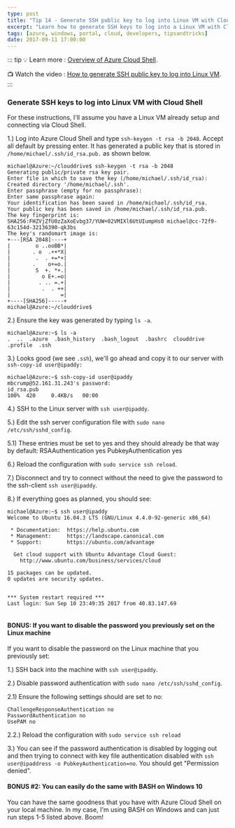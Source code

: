 ```yaml
---
type: post
title: "Tip 14 - Generate SSH public key to log into Linux VM with Cloud Shell"
excerpt: "Learn how to generate SSH keys to log into a Linux VM with Cloud Shell and BASH on Windows 10"
tags: [azure, windows, portal, cloud, developers, tipsandtricks]
date: 2017-09-11 17:00:00
---
```


::: tip
:bulb: Learn more : [Overview of Azure Cloud Shell](https://docs.microsoft.com/azure/cloud-shell/overview?WT.mc_id=docs-azuredevtips-azureappsdev).

:tv: Watch the video : [How to generate SSH public key to log into Linux VM](https://www.youtube.com/watch?v=16bUZ43CGxs&list=PLLasX02E8BPCNCK8Thcxu-Y-XcBUbhFWC&index=12?WT.mc_id=youtube-azuredevtips-azureappsdev).
:::

### Generate SSH keys to log into Linux VM with Cloud Shell

For these instructions, I'll assume you have a Linux VM already setup and connecting via Cloud Shell. 

1.) Log into Azure Cloud Shell and type `ssh-keygen -t rsa -b 2048`. Accept all default by pressing enter. It has generated a public key that is stored in `/home/michael/.ssh/id_rsa.pub.` as shown below. 

```
michael@Azure:~/clouddrive$ ssh-keygen -t rsa -b 2048
Generating public/private rsa key pair.
Enter file in which to save the key (/home/michael/.ssh/id_rsa):
Created directory '/home/michael/.ssh'.
Enter passphrase (empty for no passphrase):
Enter same passphrase again:
Your identification has been saved in /home/michael/.ssh/id_rsa.
Your public key has been saved in /home/michael/.ssh/id_rsa.pub.
The key fingerprint is:
SHA256:FHZVjZfU0zZaXoEvbg37/YUW+02VMIXl6UtUIumpHs0 michael@cc-72f9-63c154d-32136390-qk3bs
The key's randomart image is:
+---[RSA 2048]----+
|        o ..ooBB*|
|       . o  .++*X|
|        .  . +=*+|
|       .    o+=o.|
|        S  +. *+.|
|          o E+.=o|
|         . .. =.+|
|          .  . ++|
|                =|
+----[SHA256]-----+
michael@Azure:~/clouddrive$

```

2.) Ensure the key was generated by typing `ls -a`.

```
michael@Azure:~$ ls -a
.  ..  .azure  .bash_history  .bash_logout  .bashrc  clouddrive  .profile  .ssh

```

3.) Looks good (we see `.ssh`), we'll go ahead and copy it to our server with `ssh-copy-id user@ipaddy:`

```
michael@Azure:~$ ssh-copy-id user@ipaddy
mbcrump@52.161.31.243's password:
id_rsa.pub                                                                                                                                                                                                               100%  420     0.4KB/s   00:00
```

4.) SSH to the Linux server with `ssh user@ipaddy`.

5.) Edit the ssh server configuration file with `sudo nano /etc/ssh/sshd_config`.

5.1) These entries must be set to yes and they should already be that way by default:
	RSAAuthentication yes
	PubkeyAuthentication yes

6.) Reload the configuration with `sudo service ssh reload`.

7.) Disconnect and try to connect without the need to give the password to the ssh-client `ssh user@ipaddy`.

8.) If everything goes as planned, you should see: 

```
michael@Azure:~$ ssh user@ipaddy
Welcome to Ubuntu 16.04.3 LTS (GNU/Linux 4.4.0-92-generic x86_64)
	
 * Documentation:  https://help.ubuntu.com
 * Management:     https://landscape.canonical.com
 * Support:        https://ubuntu.com/advantage
	
  Get cloud support with Ubuntu Advantage Cloud Guest:
    http://www.ubuntu.com/business/services/cloud
	
15 packages can be updated.
0 updates are security updates.
	
	
*** System restart required ***
Last login: Sun Sep 10 23:49:35 2017 from 40.83.147.69
```

<img :src="$withBase('/files/cloudshellpersistdata.gif')">

#### BONUS: If you want to disable the password you previously set on the Linux machine

If you want to disable the password on the Linux machine that you previously set:  

1.) SSH back into the machine with `ssh user@ipaddy`.

2.) Disable password authentication with `sudo nano /etc/ssh/sshd_config`.

2.1) Ensure the following settings should are set to no:

	ChallengeResponseAuthentication no
	PasswordAuthentication no
	UsePAM no

2.2.) Reload the configuration with `sudo service ssh reload`

3.) You can see if the password authentication is disabled by logging out and then trying to connect with key file authentication disabled with `ssh user@ipaddress -o PubkeyAuthentication=no`. You should get "Permission denied". 

#### BONUS #2: You can easily do the same with BASH on Windows 10

You can have the same goodness that you have with Azure Cloud Shell on your local machine. In my case, I'm using BASH on Windows and can just run steps 1-5 listed above. Boom! 

